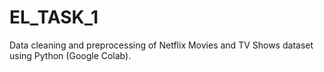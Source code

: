 # EL_TASK_1
Data cleaning and preprocessing of Netflix Movies and TV Shows dataset using Python (Google Colab).
